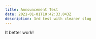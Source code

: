 ```yaml
---
title: Announcement Test
date: 2021-01-01T10:42:33.043Z
description: 3rd test with cleaner slug
---
```


It better work!
